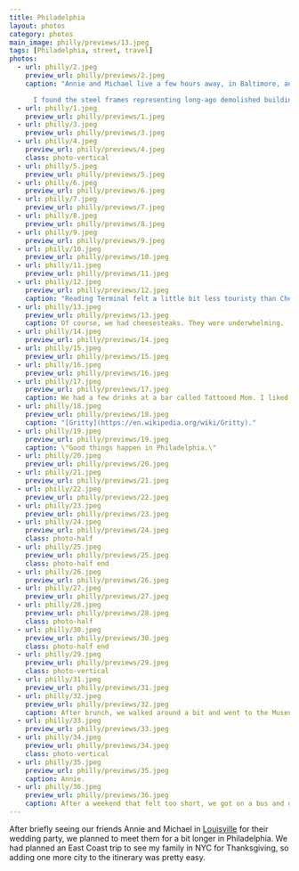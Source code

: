 ```yaml
---
title: Philadelphia
layout: photos
category: photos
main_image: philly/previews/13.jpeg
tags: [Philadelphia, street, travel]
photos:
  - url: philly/2.jpeg
    preview_url: philly/previews/2.jpeg
    caption: "Annie and Michael live a few hours away, in Baltimore, and for some reason travel to Philly often enough to know all the spots worth going to. Here we were walking through the garden of the Benjamin Franklin Museum.\n

      I found the steel frames representing long-ago demolished buildings to be an interesting way to display history in what otherwise would be an empty courtyard. Similar \"ghost\" frames are sprinkled throughout downtown."
  - url: philly/1.jpeg
    preview_url: philly/previews/1.jpeg
  - url: philly/3.jpeg
    preview_url: philly/previews/3.jpeg
  - url: philly/4.jpeg
    preview_url: philly/previews/4.jpeg
    class: photo-vertical
  - url: philly/5.jpeg
    preview_url: philly/previews/5.jpeg
  - url: philly/6.jpeg
    preview_url: philly/previews/6.jpeg
  - url: philly/7.jpeg
    preview_url: philly/previews/7.jpeg
  - url: philly/8.jpeg
    preview_url: philly/previews/8.jpeg
  - url: philly/9.jpeg
    preview_url: philly/previews/9.jpeg
  - url: philly/10.jpeg
    preview_url: philly/previews/10.jpeg
  - url: philly/11.jpeg
    preview_url: philly/previews/11.jpeg
  - url: philly/12.jpeg
    preview_url: philly/previews/12.jpeg
    caption: "Reading Terminal felt a little bit less touristy than Chelsea Market [in NYC](/photos/2016/10/26/nyc/) or the Ferry Building [in SF](/photos/2016/05/01/sausalito/). I had never really thought about this, but every big city has one of these - Quincy Market [in Boston](/photos/2018/09/08/boston2018/) and Pike Place Market [in Seattle](/photos/2019/11/20/seattle/) come to mind."
  - url: philly/13.jpeg
    preview_url: philly/previews/13.jpeg
    caption: Of course, we had cheesesteaks. They were underwhelming.
  - url: philly/14.jpeg
    preview_url: philly/previews/14.jpeg
  - url: philly/15.jpeg
    preview_url: philly/previews/15.jpeg
  - url: philly/16.jpeg
    preview_url: philly/previews/16.jpeg
  - url: philly/17.jpeg
    preview_url: philly/previews/17.jpeg
    caption: We had a few drinks at a bar called Tattooed Mom. I liked the vibe.
  - url: philly/18.jpeg
    preview_url: philly/previews/18.jpeg
    caption: "[Gritty](https://en.wikipedia.org/wiki/Gritty)."
  - url: philly/19.jpeg
    preview_url: philly/previews/19.jpeg
    caption: \"Good things happen in Philadelphia.\"
  - url: philly/20.jpeg
    preview_url: philly/previews/20.jpeg
  - url: philly/21.jpeg
    preview_url: philly/previews/21.jpeg
  - url: philly/22.jpeg
    preview_url: philly/previews/22.jpeg
  - url: philly/23.jpeg
    preview_url: philly/previews/23.jpeg
  - url: philly/24.jpeg
    preview_url: philly/previews/24.jpeg
    class: photo-half
  - url: philly/25.jpeg
    preview_url: philly/previews/25.jpeg
    class: photo-half end
  - url: philly/26.jpeg
    preview_url: philly/previews/26.jpeg
  - url: philly/27.jpeg
    preview_url: philly/previews/27.jpeg
  - url: philly/28.jpeg
    preview_url: philly/previews/28.jpeg
    class: photo-half
  - url: philly/30.jpeg
    preview_url: philly/previews/30.jpeg
    class: photo-half end
  - url: philly/29.jpeg
    preview_url: philly/previews/29.jpeg
    class: photo-vertical
  - url: philly/31.jpeg
    preview_url: philly/previews/31.jpeg
  - url: philly/32.jpeg
    preview_url: philly/previews/32.jpeg
    caption: After brunch, we walked around a bit and went to the Museum of the American Revolution. I enjoyed it more than I expected to. Now I want to read even more US history.
  - url: philly/33.jpeg
    preview_url: philly/previews/33.jpeg
  - url: philly/34.jpeg
    preview_url: philly/previews/34.jpeg
    class: photo-vertical
  - url: philly/35.jpeg
    preview_url: philly/previews/35.jpeg
    caption: Annie.
  - url: philly/36.jpeg
    preview_url: philly/previews/36.jpeg
    caption: After a weekend that felt too short, we got on a bus and drove away to NYC.
---
```


After briefly seeing our friends Annie and Michael in [Louisville](/photos/2021/12/05/ky-dc/) for their wedding party, we planned to meet them for a bit longer in Philadelphia. We had planned an East Coast trip to see my family in NYC for Thanksgiving, so adding one more city to the itinerary was pretty easy.
